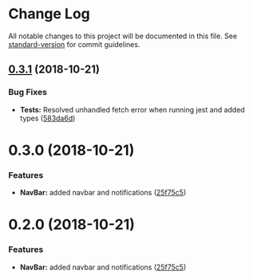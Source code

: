 # Change Log

All notable changes to this project will be documented in this file. See [standard-version](https://github.com/conventional-changelog/standard-version) for commit guidelines.

<a name="0.3.1"></a>
## [0.3.1](https://github.com/wroughtec/notification-bar/compare/v0.3.0...v0.3.1) (2018-10-21)


### Bug Fixes

* **Tests:** Resolved unhandled fetch error when running jest and added types ([583da6d](https://github.com/wroughtec/notification-bar/commit/583da6d))



<a name="0.3.0"></a>
# 0.3.0 (2018-10-21)


### Features

* **NavBar:** added navbar and notifications ([25f75c5](https://github.com/wroughtec/notification-bar/commit/25f75c5))



<a name="0.2.0"></a>
# 0.2.0 (2018-10-21)


### Features

* **NavBar:** added navbar and notifications ([25f75c5](https://github.com/wroughtec/notification-bar/commit/25f75c5))
